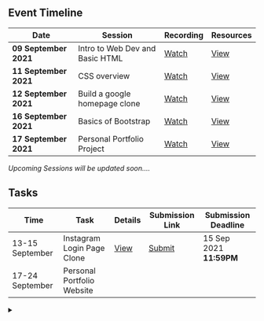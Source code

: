 ## Event Timeline

|Date|Session|Recording|Resources|
|------------|--------------|--------|-------|
|**09 September 2021**|Intro to Web Dev and Basic HTML|[Watch](https://youtu.be/xx_M5u2LgYc)|[View](/part1/README.md)|
|**11 September 2021**|CSS overview|[Watch](https://youtu.be/dsfgHjP7pJU)|[View](/part2/README.md)|
|**12 September 2021**|Build a google homepage clone|[Watch](https://youtu.be/JwnKASD1wkA)|[View](/part3/README.md)|
|**16 September 2021**|Basics of Bootstrap|[Watch](https://youtu.be/RFoQiybhcfg)|[View](/part4/README.md)|
|**17 September 2021**|Personal Portfolio Project|[Watch](https://youtu.be/9uaHEHYastU)|[View](/part5/README.md)|

*Upcoming Sessions will be updated soon....*


## Tasks

|Time|Task|Details|Submission Link|Submission Deadline|
|-----|-----|-----|-----|-----|
|13-15 September|Instagram Login Page Clone|[View](/task1/README.md)|[Submit](https://bit.ly/task-1-lbscek)|15 Sep 2021 **11:59PM**
|17-24 September|Personal Portfolio Website|||


<details><summary></summary>Thank You<script async src="https://cdn.splitbee.io/sb.js"></script></details>
